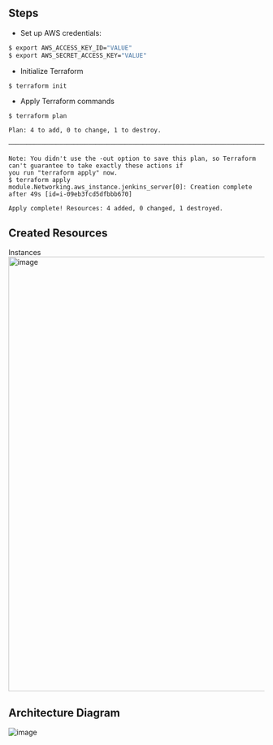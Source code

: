 ## Steps

- Set up AWS credentials:
```bash
$ export AWS_ACCESS_KEY_ID="VALUE"           
$ export AWS_SECRET_ACCESS_KEY="VALUE"
```

- Initialize Terraform
```
$ terraform init 
```

- Apply Terraform commands
```
$ terraform plan

Plan: 4 to add, 0 to change, 1 to destroy.

──────────────────────────────────────────────────────────────────────────────────────────────────────────────────────

Note: You didn't use the -out option to save this plan, so Terraform can't guarantee to take exactly these actions if
you run "terraform apply" now.
$ terraform apply
module.Networking.aws_instance.jenkins_server[0]: Creation complete after 49s [id=i-09eb3fcd5dfbbb670]

Apply complete! Resources: 4 added, 0 changed, 1 destroyed.
```

## Created Resources
Instances
<img width="856" alt="image" src="https://user-images.githubusercontent.com/49791498/173879192-51081939-8193-4ec5-93cd-1039567fb91c.png">

## Architecture Diagram
![image](https://user-images.githubusercontent.com/49791498/180609963-2fa6df64-3e27-4a7e-9664-13e59102f50b.png)

